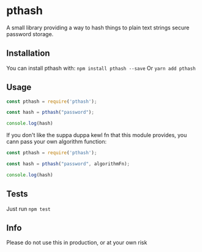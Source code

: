 # pthash

A small library providing a way to hash things to plain text strings secure password storage.

## Installation

You can install pthash with:
`npm install pthash --save`
Or
`yarn add pthash`

## Usage

```js
const pthash = require('pthash');

const hash = pthash("password");

console.log(hash)
```

If you don't like the suppa duppa kewl fn that this module provides, you cann pass your own algorithm function:

```js
const pthash = require('pthash');

const hash = pthash("password", algorithmFn);

console.log(hash)
```


## Tests

Just run `npm test`

## Info

Please do not use this in production, or at your own risk
